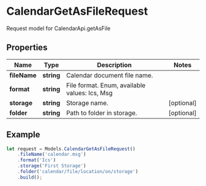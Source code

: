 # CalendarGetAsFileRequest

Request model for CalendarApi.getAsFile

## Properties

Name | Type | Description | Notes
---- | ---- | ----------- | -----
**fileName** | **string**| Calendar document file name. |
**format** | **string**| File format. Enum, available values: Ics, Msg |
**storage** | **string**| Storage name. | [optional]
**folder** | **string**| Path to folder in storage. | [optional]

## Example
```typescript
let request = Models.CalendarGetAsFileRequest()
    .fileName('calendar.msg')
    .format('Ics')
    .storage('First Storage')
    .folder('calendar/file/location/on/storage')
    .build();
```
